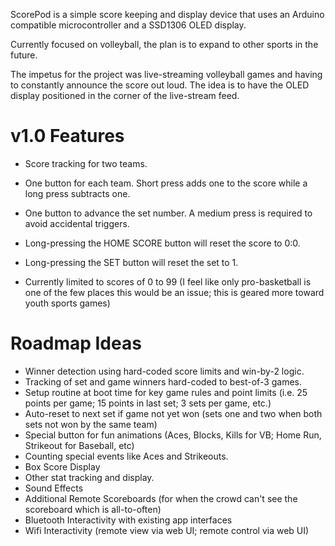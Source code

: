 ScorePod is a simple score keeping and display device that uses an Arduino compatible microcontroller and a SSD1306 OLED display.

Currently focused on volleyball, the plan is to expand to other sports in the future.

The impetus for the project was live-streaming volleyball games and having to constantly announce the score out loud. The idea is to have the OLED display positioned in the corner of the live-stream feed.

v1.0 Features
=====================
* Score tracking for two teams.
* One button for each team.  Short press adds one to the score while a long press subtracts one.
* One button to advance the set number.  A medium press is required to avoid accidental triggers.

* Long-pressing the HOME SCORE button will reset the score to 0:0.
* Long-pressing the SET button will reset the set to 1.
* Currently limited to scores of 0 to 99 (I feel like only pro-basketball is one of the few places this would be an issue; this is geared more toward youth sports games)

Roadmap Ideas
======================
* Winner detection using hard-coded score limits and win-by-2 logic.
* Tracking of set and game winners hard-coded to best-of-3 games.
* Setup routine at boot time for key game rules and point limits (i.e. 25 points per game; 15 points in last set; 3 sets per game, etc.)
* Auto-reset to next set if game not yet won (sets one and two when both sets not won by the same team)
* Special button for fun animations (Aces, Blocks, Kills for VB; Home Run, Strikeout for Baseball, etc)
* Counting special events like Aces and Strikeouts.
* Box Score Display
* Other stat tracking and display.
* Sound Effects
* Additional Remote Scoreboards (for when the crowd can't see the scoreboard which is all-to-often)
* Bluetooth Interactivity with existing app interfaces
* Wifi Interactivity (remote view via web UI; remote control via web UI)

